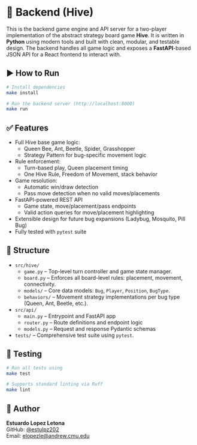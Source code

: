 # 🐍 Backend (Hive)

This is the backend game engine and API server for a two-player implementation of the abstract strategy board game **Hive**. It is written in **Python** using modern tools and built with clean, modular, and testable design. The backend handles all game logic and exposes a **FastAPI**-based JSON API for a React frontend to interact with.

## ▶️ How to Run

```bash
# Install dependencies
make install

# Run the backend server (http://localhost:8000)
make run
```

## ✅ Features

- Full Hive base game logic:
  - Queen Bee, Ant, Beetle, Spider, Grasshopper
  - Strategy Pattern for bug-specific movement logic
- Rule enforcement:
  - Turn-based play, Queen placement timing
  - One Hive Rule, Freedom of Movement, stack behavior
- Game resolution:
  - Automatic win/draw detection
  - Pass move detection when no valid moves/placements
- FastAPI-powered REST API
  - Game state, move/placement/pass endpoints
  - Valid action queries for move/placement highlighting
- Extensible design for future bug expansions (Ladybug, Mosquito, Pill Bug)
- Fully tested with `pytest` suite

## 📁 Structure

- `src/hive/`
  - `game.py` – Top-level turn controller and game state manager.
  - `board.py` – Enforces all board-level rules: placement, movement, connectivity.
  - `models/` – Core data models: `Bug`, `Player`, `Position`, `BugType`.
  - `behaviors/` – Movement strategy implementations per bug type (Queen, Ant, Beetle, etc.).
- `src/api/`
  - `main.py` – Entrypoint and FastAPI app
  - `router.py` – Route definitions and endpoint logic
  - `models.py` – Request and response Pydantic schemas
- `tests/` – Comprehensive test suite using `pytest`.

## 🧪 Testing

```bash
# Run all tests using
make test

# Supports standard linting via Ruff
make lint
```

## 👤 Author

**Estuardo Lopez Letona**  
GitHub: [@estulpz202](https://github.com/estulpz202)  
Email: elopezle@andrew.cmu.edu
